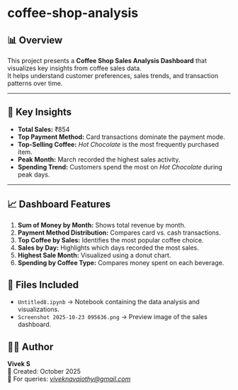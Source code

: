 # coffee-shop-analysis
## 📊 Overview
This project presents a **Coffee Shop Sales Analysis Dashboard** that visualizes key insights from coffee sales data.  
It helps understand customer preferences, sales trends, and transaction patterns over time.

---

## 🧾 Key Insights
- **Total Sales:** ₹854  
- **Top Payment Method:** Card transactions dominate the payment mode.  
- **Top-Selling Coffee:** *Hot Chocolate* is the most frequently purchased item.  
- **Peak Month:** March recorded the highest sales activity.  
- **Spending Trend:** Customers spend the most on *Hot Chocolate* during peak days.

---

## 📈 Dashboard Features
1. **Sum of Money by Month:** Shows total revenue by month.  
2. **Payment Method Distribution:** Compares card vs. cash transactions.  
3. **Top Coffee by Sales:** Identifies the most popular coffee choice.  
4. **Sales by Day:** Highlights which days recorded the most sales.  
5. **Highest Sale Month:** Visualized using a donut chart.  
6. **Spending by Coffee Type:** Compares money spent on each beverage.


## 📂 Files Included
- `Untitled8.ipynb` → Notebook containing the data analysis and visualizations.  
- `Screenshot 2025-10-23 095636.png` → Preview image of the sales dashboard.



## 👨‍💻 Author
**Vivek S**  
📅 Created: October 2025  
📧 For queries: *viveknavajothy@gmail.com*  
